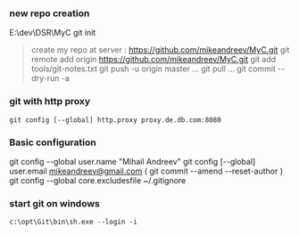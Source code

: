 


### new repo creation
E:\dev\DSR\MyC
    git init
> create my repo at server : https://github.com/mikeandreev/MyC.git
    git remote add origin https://github.com/mikeandreev/MyC.git
    git add tools/git-notes.txt
    git push -u origin master
...
    git pull
...
    git commit --dry-run -a

### git with http proxy
    git config [--global] http.proxy proxy.de.db.com:8080

### Basic configuration
   git config --global user.name "Mihail Andreev"
   git config [--global] user.email mikeandreev@gmail.com
(    git commit --amend --reset-author )
  git config --global core.excludesfile ~/.gitignore

### start git on windows
	c:\opt\Git\bin\sh.exe --login -i


